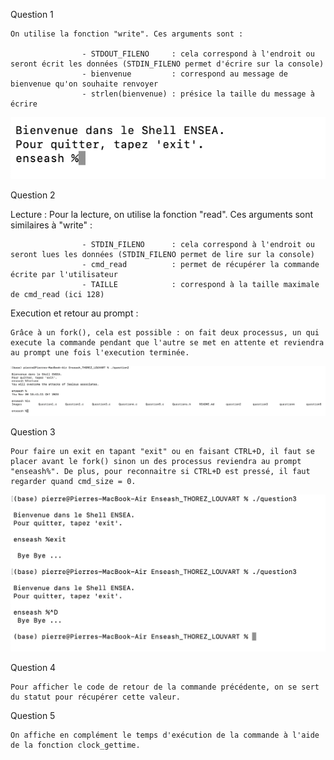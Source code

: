Question 1

    On utilise la fonction "write". Ces arguments sont : 

                    - STDOUT_FILENO     : cela correspond à l'endroit ou seront écrit les données (STDIN_FILENO permet d'écrire sur la console)
                    - bienvenue         : correspond au message de bienvenue qu'on souhaite renvoyer
                    - strlen(bienvenue) : présice la taille du message à écrire

![Capture question 1](Images/question1.png)

Question 2

Lecture :
    Pour la lecture, on utilise la fonction "read". Ces arguments sont similaires à "write" :

                    - STDIN_FILENO      : cela correspond à l'endroit ou seront lues les données (STDIN_FILENO permet de lire sur la console)
                    - cmd_read          : permet de récupérer la commande écrite par l'utilisateur
                    - TAILLE            : correspond à la taille maximale de cmd_read (ici 128)

Execution et retour au prompt :

    Grâce à un fork(), cela est possible : on fait deux processus, un qui execute la commande pendant que l'autre se met en attente et reviendra au prompt une fois l'execution terminée.

![Capture question 2](Images/question2.png)

Question 3

    Pour faire un exit en tapant "exit" ou en faisant CTRL+D, il faut se placer avant le fork() sinon un des processus reviendra au prompt "enseash%". De plus, pour reconnaitre si CTRL+D est pressé, il faut regarder quand cmd_size = 0.

![Capture question 2](Images/question3.png)

Question 4
 
    Pour afficher le code de retour de la commande précédente, on se sert du statut pour récupérer cette valeur.

Question 5 

    On affiche en complément le temps d'exécution de la commande à l'aide de la fonction clock_gettime.
